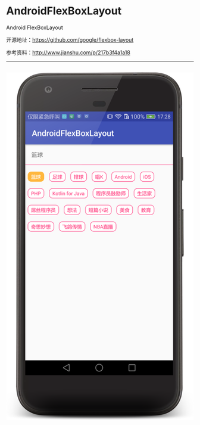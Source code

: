 # AndroidFlexBoxLayout
Android FlexBoxLayout

开源地址：https://github.com/google/flexbox-layout

参考资料：http://www.jianshu.com/p/217b3f4a1a18

---------------------------------

 ![image](https://github.com/Vension/AndroidFlexBoxLayout/blob/master/imags/device-2017-09-14-173052.png?raw=true)
---------------------------------------
